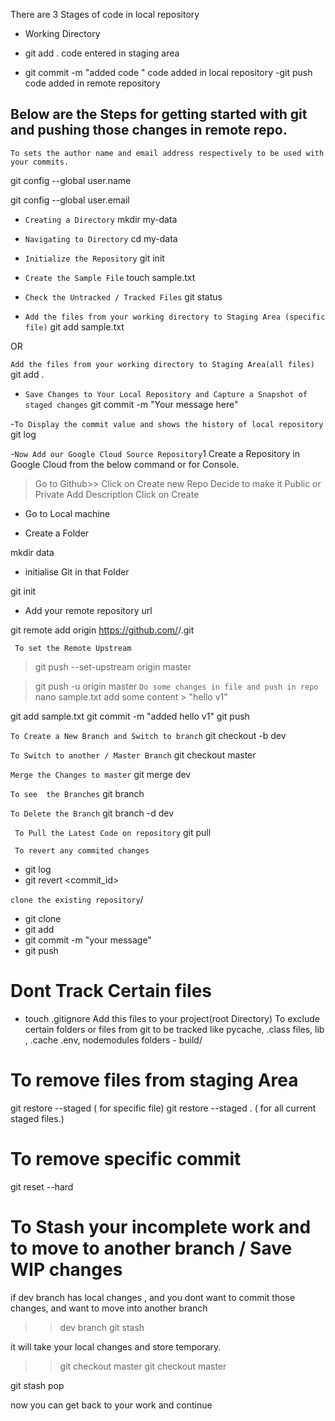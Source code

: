 There are 3 Stages of code in local repository

- Working Directory

- git add .
code entered in staging area
- git commit -m "added code "
code added in local repository
-git push 
code added in remote repository

## Below are the Steps for getting started with git and pushing those changes in remote repo.

`To sets the author name and email address respectively to be used with your commits.`

git config --global user.name <username>

git config --global user.email <email>

- `Creating a Directory`
mkdir my-data

- `Navigating to Directory`
cd   my-data

- `Initialize the Repository`
git init

- `Create the Sample File`
touch sample.txt

- `Check the Untracked / Tracked Files`
git status

- `Add the files from your working directory to Staging Area (specific file)`
git add sample.txt

OR 

`Add the files from your working directory to Staging Area(all files)`
git add .

- `Save Changes to Your Local Repository and Capture a Snapshot of staged changes`
git commit -m "Your message here"

-`To Display the commit value and shows the history of local repository`
git log

-`Now Add our Google Cloud Source Repository`1
Create a Repository in Google Cloud from the below command or for Console.

> Go to Github>> Click on Create new  Repo
> Decide to make it Public or Private
> Add Description
> Click on Create

- Go to Local machine

- Create a Folder

 mkdir data

- initialise Git in that Folder

git init

- Add your remote repository url

git remote add origin https://github.com/<your username>/<your repo name>.git


` To set the Remote Upstream`
> git push --set-upstream origin master

> git push -u origin master
`Do some changes in file and push in repo`
nano sample.txt
add some content > "hello v1"

git add sample.txt
git commit -m "added hello v1"
git push

`To Create a New Branch and Switch to branch`
git checkout -b dev

`To Switch to another / Master Branch`
git checkout master

` Merge the Changes to master `
git merge dev

` To see  the Branches `
git branch

` To Delete the Branch `
git branch -d dev

` To Pull the Latest Code on repository`
git pull

` To revert any commited changes`
- git log
- git revert <commit_id>

`clone the existing repository`/

- git clone  <your remote repo name>
- git add 
- git commit -m "your message"
- git push 


# Dont Track Certain files
- touch .gitignore
Add this files to your project(root Directory)
To exclude certain folders or files from git to be tracked 
like pycache, .class files, lib , .cache .env, nodemodules
folders - build/

# To remove files from staging Area
git restore --staged <filename>   ( for specific file)
git restore --staged .            ( for all current staged files.)

# To remove specific commit 
git reset --hard 

# To Stash your incomplete work and to move to another branch / Save WIP changes
if dev branch has  local changes , and you dont want to commit those changes, and want to move into another branch
>>dev branch
git stash

it will take your local changes and store temporary.

>> git checkout master
>> git checkout master

git stash pop

now you can get back to your work and continue

